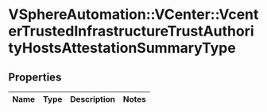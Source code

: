 # VSphereAutomation::VCenter::VcenterTrustedInfrastructureTrustAuthorityHostsAttestationSummaryType

## Properties
Name | Type | Description | Notes
------------ | ------------- | ------------- | -------------


